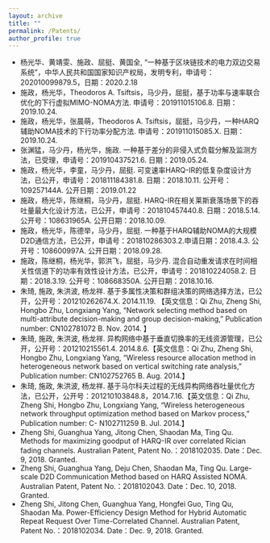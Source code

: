 ```yaml
---
layout: archive
title: ""
permalink: /Patents/
author_profile: true
---
```


* 杨光华、黄靖雯、施政、屈挺、黄国全, “一种基于区块链技术的电力双边交易系统”，中华人民共和国国家知识产权局，发明专利，申请号：202010099879.5，日期：2020.2.18
* 施政，杨光华，Theodoros A. Tsiftsis，马少丹，屈挺，基于功率与速率联合优化的下行虚拟MIMO-NOMA方法. 申请号：201911015106.8. 日期：2019.10.24.
* 施政，杨光华，张晨萌，Theodoros A. Tsiftsis，屈挺，马少丹，一种HARQ辅助NOMA技术的下行功率分配方法. 申请号：201911015085.X. 日期：2019.10.24.
* 张渊猛，马少丹，杨光华，施政. 一种基于差分的非侵入式负载分解及监测方法，已受理，申请号：201910437521.6. 日期：2019.05.24.
* 施政，杨光华，李童，马少丹，屈挺. 可变速率HARQ-IR的低复杂度设计方法，已公开，申请号：201811184381.8. 日期：2018.10.11. 公开号：109257144A. 公开日期：2019.01.22
* 施政，杨光华，陈继桐，马少丹，屈挺. HARQ-IR在相关莱斯衰落场景下的吞吐量最大化设计方法，已公开，申请号：201810457440.8. 日期：2018.5.14. 公开号：108631965A. 公开日期：2018.10.09.
* 施政，杨光华，陈德举，马少丹，屈挺. 一种基于HARQ辅助NOMA的大规模D2D通信方法，已公开，申请号：201810286303.2.申请日期：2018.4.3. 公开号：108600997A. 公开日期：2018.09.28.
* 施政，陈继桐，杨光华，郭洪飞，屈挺，马少丹. 混合自动重发请求在时间相关性信道下的功率有效性设计方法，已公开，申请号：201810224058.2. 日期：2018.3.19. 公开号：108668350A. 公开日期：2018.10.16.
* 朱琦, 施政, 朱洪波, 杨龙祥. 基于多属性决策和群组决策的网络选择方法，已公开，公开号：201210262674.X. 2014.11.19. 【英文信息：Qi Zhu, Zheng Shi, Hongbo Zhu, Longxiang Yang, “Network selecting method based on multi-attribute decision-making and group decision-making,” Publication number: CN102781072 B. Nov. 2014. 】
* 朱琦, 施政, 朱洪波, 杨龙祥. 异构网络中基于垂直切换率的无线资源管理，已公开，公开号：201210215561.4. 2014.8.6.【英文信息：Qi Zhu, Zheng Shi, Hongbo Zhu, Longxiang Yang, “Wireless resource allocation method in heterogeneous network based on vertical switching rate analysis,” Publication number: CN102752765 B. Aug. 2014.】
* 朱琦,  施政,  朱洪波,  杨龙祥. 基于马尔科夫过程的无线异构网络吞吐量优化方法，已公开，公开号：201210103848.8，2014.7.16.【英文信息：Qi Zhu, Zheng Shi, Hongbo Zhu, Longxiang Yang, “Wireless heterogeneous network throughput optimization method based on Markov process,” Publication number: C- N102711259 B. Jul. 2014.】
* Zheng Shi, Guanghua Yang, Jitong Chen, Shaodan Ma, Ting Qu. Methods for maximizing goodput of HARQ-IR over correlated Rician fading channels. Australian Patent, Patent No.：2018102035. Date：Dec. 9, 2018. Granted.
* Zheng Shi, Guanghua Yang, Deju Chen, Shaodan Ma, Ting Qu. Large-scale D2D Communication Method based on HARQ Assisted NOMA. Australian Patent, Patent No.：2018102043. Date：Dec. 10, 2018. Granted.
* Zheng Shi, Jitong Chen, Guanghua Yang, Hongfei Guo, Ting Qu, Shaodan Ma. Power-Efficiency Design Method for Hybrid Automatic Repeat Request Over Time-Correlated Channel. Australian Patent, Patent No.：2018102034. Date：Dec. 9, 2018. Granted.



